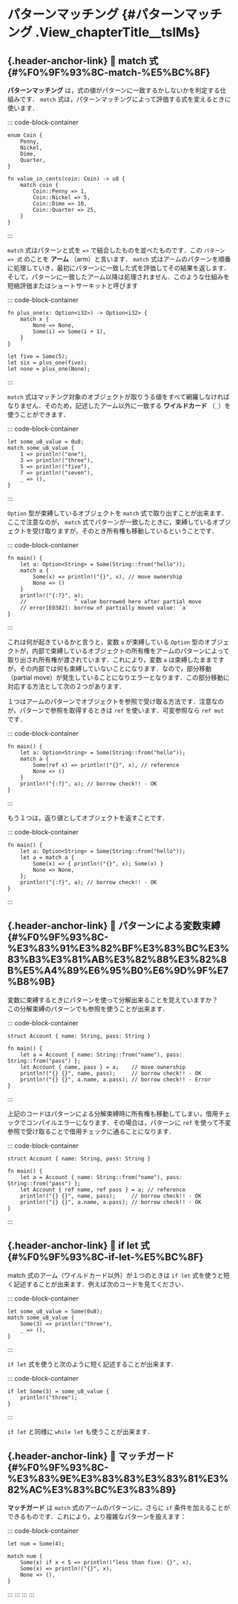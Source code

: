 # パターンマッチング {#パターンマッチング .View_chapterTitle__tslMs}

## [](#%F0%9F%93%8C-match-%E5%BC%8F){.header-anchor-link} 📌 match 式 {#%F0%9F%93%8C-match-%E5%BC%8F}

**パターンマッチング**
は，式の値がパターンに一致するかしないかを判定する仕組みです． `match`
式は，パターンマッチングによって評価する式を変えるときに使います．

::: code-block-container
``` language-rust
enum Coin {
    Penny,
    Nickel,
    Dime,
    Quarter,
}

fn value_in_cents(coin: Coin) -> u8 {
    match coin {
        Coin::Penny => 1,
        Coin::Nickel => 5,
        Coin::Dime => 10,
        Coin::Quarter => 25,
    }
}
```
:::

`match` 式はパターンと式を `=>` で結合したものを並べたものです．この
`パターン => 式` のことを **アーム** （arm）と言います． `match`
式はアームのパターンを順番に処理していき，最初にパターンに一致した式を評価してその結果を返します．そして，パターンに一致したアーム以降は処理されません．このような仕組みを短絡評価またはショートサーキットと呼びます

::: code-block-container
``` language-rust
fn plus_one(x: Option<i32>) -> Option<i32> {
    match x {
        None => None,
        Some(i) => Some(i + 1),
    }
}

let five = Some(5);
let six = plus_one(five);
let none = plus_one(None);
```
:::

`match`
式はマッチング対象のオブジェクトが取りうる値をすべて網羅しなければなりません．そのため，記述したアーム以外に一致する
**ワイルドカード** （`_`）を使うことができます．

::: code-block-container
``` language-rust
let some_u8_value = 0u8;
match some_u8_value {
    1 => println!("one"),
    3 => println!("three"),
    5 => println!("five"),
    7 => println!("seven"),
    _ => (),
}
```
:::

`Option` 型が束縛しているオブジェクトを `match`
式で取り出すことが出来ます．ここで注意なのが， `match`
式でパターンが一致したときに，束縛しているオブジェクトを受け取りますが，そのとき所有権も移動しているということです．

::: code-block-container
``` language-rust
fn main() {
    let a: Option<String> = Some(String::from("hello"));
    match a {
        Some(x) => println!("{}", x), // move ownership
        None => ()
    }
    println!("{:?}", a);
    //               ^ value borrowed here after partial move
    // error[E0382]: borrow of partially moved value: `a`
}
```
:::

これは何が起きているかと言うと，変数 `a` が束縛している `Option`
型のオブジェクトが，内部で束縛しているオブジェクトの所有権をアームのパターンによって取り出され所有権が渡されています．これにより，変数
`a`
は束縛したままですが，その内部では何も束縛していないことになります．なので，部分移動（partial
move）が発生していることになりエラーとなります．この部分移動に対応する方法として次の２つがあります．

１つはアームのパターンでオブジェクトを参照で受け取る方法です．注意なのが，パターンで参照を取得するときは
`ref` を使います．可変参照なら `ref mut` です．

::: code-block-container
``` language-rust
fn main() {
    let a: Option<String> = Some(String::from("hello"));
    match a {
        Some(ref x) => println!("{}", x), // reference
        None => ()
    }
    println!("{:?}", a); // borrow check!! - OK
}
```
:::

もう１つは，返り値としてオブジェクトを返すことです．

::: code-block-container
``` language-rust
fn main() {
    let a: Option<String> = Some(String::from("hello"));
    let a = match a {
        Some(x) => { println!("{}", x); Some(x) }
        None => None,
    };
    println!("{:?}", a); // borrow check!! - OK
}
```
:::

## [](#%F0%9F%93%8C-%E3%83%91%E3%82%BF%E3%83%BC%E3%83%B3%E3%81%AB%E3%82%88%E3%82%8B%E5%A4%89%E6%95%B0%E6%9D%9F%E7%B8%9B){.header-anchor-link} 📌 パターンによる変数束縛 {#%F0%9F%93%8C-%E3%83%91%E3%82%BF%E3%83%BC%E3%83%B3%E3%81%AB%E3%82%88%E3%82%8B%E5%A4%89%E6%95%B0%E6%9D%9F%E7%B8%9B}

変数に束縛するときにパターンを使って分解出来ることを覚えていますか？\
この分解束縛のパターンでも参照を使うことが出来ます．

::: code-block-container
``` language-rust
struct Account { name: String, pass: String }

fn main() {
    let a = Account { name: String::from("name"), pass: String::from("pass") };
    let Account { name, pass } = a;    // move ownership
    println!("{} {}", name, pass);     // borrow check!! - OK
    println!("{} {}", a.name, a.pass); // borrow check!! - Error
}
```
:::

上記のコードはパターンによる分解束縛時に所有権も移動してしまい，借用チェックでコンパイルエラーになります．その場合は，パターンに
`ref` を使って不変参照で受け取ることで借用チェックに通ることになります．

::: code-block-container
``` language-rust
struct Account { name: String, pass: String }

fn main() {
    let a = Account { name: String::from("name"), pass: String::from("pass") };
    let Account { ref name, ref pass } = a; // reference
    println!("{} {}", name, pass);     // borrow check!! - OK
    println!("{} {}", a.name, a.pass); // borrow check!! - OK
}
```
:::

## [](#%F0%9F%93%8C-if-let-%E5%BC%8F){.header-anchor-link} 📌 if let 式 {#%F0%9F%93%8C-if-let-%E5%BC%8F}

match 式のアーム（ワイルドカード以外）が１つのときは `if let`
式を使うと短く記述することが出来ます．例えば次のコードを見てください．

::: code-block-container
``` language-rust
let some_u8_value = Some(0u8);
match some_u8_value {
    Some(3) => println!("three"),
    _ => (),
}
```
:::

`if let` 式を使うと次のように短く記述することが出来ます．

::: code-block-container
``` language-rust
if let Some(3) = some_u8_value {
    println!("three");
}
```
:::

`if let` と同様に `while let` も使うことが出来ます．

## [](#%F0%9F%93%8C-%E3%83%9E%E3%83%83%E3%83%81%E3%82%AC%E3%83%BC%E3%83%89){.header-anchor-link} 📌 マッチガード {#%F0%9F%93%8C-%E3%83%9E%E3%83%83%E3%83%81%E3%82%AC%E3%83%BC%E3%83%89}

**マッチガード** は `match` 式のアームのパターンに，さらに `if`
条件を加えることができるものです．これにより，より複雑なパターンを扱えます：

::: code-block-container
``` language-rust
let num = Some(4);

match num {
    Some(x) if x < 5 => println!("less than five: {}", x),
    Some(x) => println!("{}", x),
    None => (),
}
```
:::
:::
:::
:::


